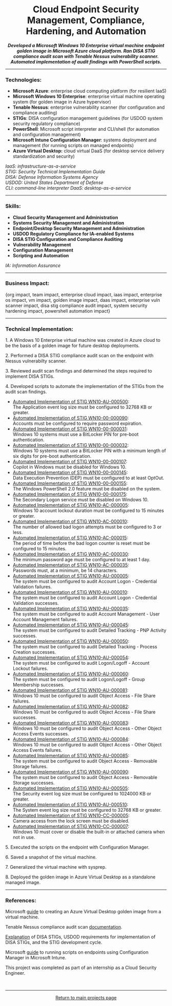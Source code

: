 <!-- TITLE -->
<h1 align=center>Cloud Endpoint Security Management, Compliance, <br>Hardening, and Automation</h1>

<!-- INTRODUCTION -->
<p align=center><b><i>Developed a Microsoft Windows 10 Enterprise virtual machine endpoint golden image in Microsoft Azure cloud platform. Ran DISA STIG compliance audit scan with Tenable Nessus vulnerability scanner. Automated implementation of audit findings with PowerShell scripts.</i></b></p><hr>

<h3><b>Technologies:</b></h3>

<p>
  
- <b>Microsoft Azure</b>: enterprise cloud computing platform (for resilient IaaS)
- <b>Microsoft Windows 10 Enterprise</b>: enterprise virtual machine operating system (for golden image in Azure hypervisor)
- <b>Tenable Nessus</b>: enterprise vulnerability scanner (for configuration and compliance auditing)
- <b>STIGs</b>: DISA configuration management guidelines (for USDOD system security regulatory compliance)
- <b>PowerShell</b>: Microsoft script interpreter and CLI/shell (for automation and configuration management)
- <b>Microsoft Intune Configuration Manager</b>: systems deployment and management (for running scripts on managed endpoints)
- <b>Azure Virtual Desktop:</b> cloud virtual DaaS (for desktop service delivery standardization and security)

<i>IaaS: infrastructure-as-a-service</i><br>
<i>STIG: Security Technical Implementation Guide</i><br>
<i>DISA: Defense Information Systems Agency</i><br>
<i>USDOD: United States Department of Defense</i><br>
<i>CLI: command-line interpreter</i>
<i>DaaS: desktop-as-a-service</i>
</p>
<hr>

<h3><b>Skills:</b></h3>

<p>

- <b>Cloud Security Management and Administration</b>
- <b>Systems Security Management and Administration</b>
- <b>Endpoint/Desktop Security Management and Administration</b>
- <b>USDOD Regulatory Compliance for IA-enabled Systems</b>
- <b>DISA STIG Configuration and Compliance Auditing</b>
- <b>Vulnerability Management</b>
- <b>Configuration Management</b>
- <b>Scripting and Automation</b>

<i>IA: Information Assurance</i>
<hr>

<h3><b>Business Impact:</b></h3>

<p>{org impact, team impact, enterprise cloud impact, iaas impact, enterprise os impact, vm impact, golden image impact, daas impact, enterprise vuln scanner impact, disa stig compliance audit impact, system security hardening impact, powershell automation impact}</p><hr>

<h3><b>Technical Implementation:</b></h3>

<p>1. A Windows 10 Enterprise virtual machine was created in Azure cloud to be the basis of a golden image for future desktop deployments.</p>
<p>2. Performed a DISA STIG compliance audit scan on the endpoint with Nessus vulnerabilty scanner.</p>
<p>3. Reviewed audit scan findings and determined the steps required to implement DISA STIGs.</p>
<p>4. Developed scripts to automate the implementation of the STIGs from the audit scan findings.

- <a href="https://github.com/noah-sec/project-descriptions/blob/main/WN10-AU-000500.md">Automated Implementation of STIG WN10-AU-000500</a>: <br>The Application event log size must be configured to 32768 KB or greater.<br>
- <a href="https://github.com/noah-sec/project-descriptions/blob/main/WN10-00-000090.md">Automated Implementation of STIG WN10-00-000090</a>: <br>Accounts must be configured to require password expiration.<br>
- <a href="https://github.com/noah-sec/project-descriptions/blob/main/WN10-00-000031.md">Automated Implementation of STIG WN10-00-000031</a>: <br>Windows 10 systems must use a BitLocker PIN for pre-boot authentication.<br>
- <a href="https://github.com/noah-sec/project-descriptions/blob/main/WN10-00-000032.md">Automated Implementation of STIG WN10-00-000032</a>: <br>Windows 10 systems must use a BitLocker PIN with a minimum length of six digits for pre-boot authentication.<br>
- <a href="https://github.com/noah-sec/project-descriptions/blob/main/WN10-00-000107.md">Automated Implementation of STIG WN10-00-000107</a>: <br>Copilot in Windows must be disabled for Windows 10.<br>
- <a href="https://github.com/noah-sec/project-descriptions/blob/main/WN10-00-000145.md">Automated Implementation of STIG WN10-00-000145</a>: <br>Data Execution Prevention (DEP) must be configured to at least OptOut.<br>
- <a href="https://github.com/noah-sec/project-descriptions/blob/main/WN10-00-000155.md">Automated Implementation of STIG WN10-00-000155</a>: <br>The Windows PowerShell 2.0 feature must be disabled on the system.<br>
- <a href="https://github.com/noah-sec/project-descriptions/blob/main/WN10-00-000175.md">Automated Implementation of STIG WN10-00-000175</a>: <br>The Secondary Logon service must be disabled on Windows 10.<br>
- <a href="https://github.com/noah-sec/project-descriptions/blob/main/WN10-AC-000005.md">Automated Implementation of STIG WN10-AC-000005</a>: <br>Windows 10 account lockout duration must be configured to 15 minutes or greater.<br>
- <a href="https://github.com/noah-sec/project-descriptions/blob/main/WN10-AC-000010.md">Automated Implementation of STIG WN10-AC-000010</a>: <br>The number of allowed bad logon attempts must be configured to 3 or less.<br>
- <a href="https://github.com/noah-sec/project-descriptions/blob/main/WN10-AC-000015.md">Automated Implementation of STIG WN10-AC-000015</a>: <br>The period of time before the bad logon counter is reset must be configured to 15 minutes.<br>
- <a href="https://github.com/noah-sec/project-descriptions/blob/main/WN10-AC-000030.md">Automated Implementation of STIG WN10-AC-000030</a>: <br>The minimum password age must be configured to at least 1 day.<br>
- <a href="https://github.com/noah-sec/project-descriptions/blob/main/WN10-AC-000035.md">Automated Implementation of STIG WN10-AC-000035</a>: <br>Passwords must, at a minimum, be 14 characters.<br>
- <a href="https://github.com/noah-sec/project-descriptions/blob/main/WN10-AU-000005.md">Automated Implementation of STIG WN10-AU-000005</a>: <br>The system must be configured to audit Account Logon - Credential Validation failures.<br>
- <a href="https://github.com/noah-sec/project-descriptions/blob/main/WN10-AU-000010.md">Automated Implementation of STIG WN10-AU-000010</a>: <br>The system must be configured to audit Account Logon - Credential Validation successes.<br>
- <a href="https://github.com/noah-sec/project-descriptions/blob/main/WN10-AU-000035.md">Automated Implementation of STIG WN10-AU-000035</a>: <br>The system must be configured to audit Account Management - User Account Management failures.<br>
- <a href="https://github.com/noah-sec/project-descriptions/blob/main/WN10-AU-000045.md">Automated Implementation of STIG WN10-AU-000045</a>: <br>The system must be configured to audit Detailed Tracking - PNP Activity successes.<br>
- <a href="https://github.com/noah-sec/project-descriptions/blob/main/WN10-AU-000050.md">Automated Implementation of STIG WN10-AU-000050</a>: <br>The system must be configured to audit Detailed Tracking - Process Creation successes.<br>
- <a href="https://github.com/noah-sec/project-descriptions/blob/main/WN10-AU-000054.md">Automated Implementation of STIG WN10-AU-000054</a>: <br>The system must be configured to audit Logon/Logoff - Account Lockout failures.<br>
- <a href="https://github.com/noah-sec/project-descriptions/blob/main/WN10-AU-000060.md">Automated Implementation of STIG WN10-AU-000060</a>: <br>The system must be configured to audit Logon/Logoff - Group Membership successes.<br>
- <a href="https://github.com/noah-sec/project-descriptions/blob/main/WN10-AU-000081.md">Automated Implementation of STIG WN10-AU-000081</a>: <br>Windows 10 must be configured to audit Object Access - File Share failures.<br>
- <a href="https://github.com/noah-sec/project-descriptions/blob/main/WN10-AU-000082.md">Automated Implementation of STIG WN10-AU-000082</a>: <br>Windows 10 must be configured to audit Object Access - File Share successes.<br>
- <a href="https://github.com/noah-sec/project-descriptions/blob/main/WN10-AU-000083.md">Automated Implementation of STIG WN10-AU-000083</a>: <br>Windows 10 must be configured to audit Object Access - Other Object Access Events successes.<br>
- <a href="https://github.com/noah-sec/project-descriptions/blob/main/WN10-AU-000084.md">Automated Implementation of STIG WN10-AU-000084</a>: <br>Windows 10 must be configured to audit Object Access - Other Object Access Events failures.<br>
- <a href="https://github.com/noah-sec/project-descriptions/blob/main/WN10-AU-000085.md">Automated Implementation of STIG WN10-AU-000085</a>: <br>The system must be configured to audit Object Access - Removable Storage failures.<br>
- <a href="https://github.com/noah-sec/project-descriptions/blob/main/WN10-AU-000090.md">Automated Implementation of STIG WN10-AU-000090</a>: <br>The system must be configured to audit Object Access - Removable Storage successes.<br>
- <a href="https://github.com/noah-sec/project-descriptions/blob/main/WN10-AU-000505.md">Automated Implementation of STIG WN10-AU-000505</a>: <br>The Security event log size must be configured to 1024000 KB or greater.<br>
- <a href="https://github.com/noah-sec/project-descriptions/blob/main/WN10-AU-000510.md">Automated Implementation of STIG WN10-AU-000510</a>: <br>The System event log size must be configured to 32768 KB or greater.<br>
- <a href="https://github.com/noah-sec/project-descriptions/blob/main/WN10-CC-000005.md">Automated Implementation of STIG WN10-CC-000005</a>: <br>Camera access from the lock screen must be disabled.<br>
- <a href="https://github.com/noah-sec/project-descriptions/blob/main/WN10-CC-000007.md">Automated Implementation of STIG WN10-CC-000007</a>: <br>Windows 10 must cover or disable the built-in or attached camera when not in use.
</p>
<p>5. Executed the scripts on the endpoint with Configuration Manager.</p>
<p>6. Saved a snapshot of the virtual machine.</p>
<p>7. Generalized the virtual machine with sysprep.</p>
<p>8. Deployed the golden image in Azure Virtual Desktop as a standalone managed image.</p>
<hr>

<h3><b>References:</b></h3>

<p>Microsoft <a href="https://learn.microsoft.com/en-us/azure/virtual-desktop/set-up-golden-image">guide</a> to creating an Azure Virtual Desktop golden image from a virtual machine.</p>
<p>Tenable Nessus compliance audit scan <a href="https://docs.tenable.com/nessus/Content/Compliance.htm">documentation</a>.</p>
<p><a href="https://www.disa.mil/~/media/files/disa/news/conference/cif/briefing/ia_stig_scap_and_data_metrics.pdf">Explanation</a> of DISA STIGs, USDOD requirements for implementation of DISA STIGs, and the STIG development cycle.</p>
<p>Microsoft <a href="https://learn.microsoft.com/en-us/intune/configmgr/apps/deploy-use/create-deploy-scripts">guide</a> to running scripts on endpoints using Configuration Manager in Microsoft Intune.</p>
<p>This project was completed as part of an internship as a Cloud Security Engineer.</p><br>

<hr>

<div align=center><a href="https://github.com/noah-sec">Return to main projects page</a></div>
